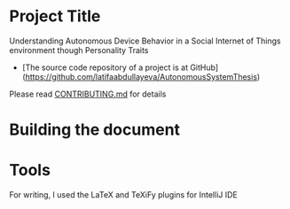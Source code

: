 # Project Title
Understanding Autonomous Device Behavior in a Social Internet of Things environment though Personality Traits

* [The source code repository of a project is at GitHub] (https://github.com/latifaabdullayeva/AutonomousSystemThesis)

Please read [CONTRIBUTING.md](https://gist.github.com/PurpleBooth/b24679402957c63ec426) for details 

# Building the document

# Tools
For writing, I used the LaTeX and TeXiFy plugins for IntelliJ IDE 
